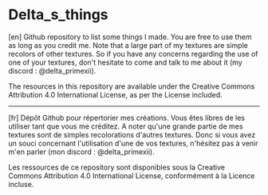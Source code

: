# Delta_s_things

[en] Github repository to list some things I made. You are free to use them as long as you credit me.
Note that a large part of my textures are simple recolors of other textures. So if you have any concerns regarding the use of one of your textures, don't hesitate to come and talk to me about it (my discord : @delta_primexii).

The resources in this repository are available under the Creative Commons Attribution 4.0 International License, as per the License included.

----------------------------------------------------------------------------------------------------

[fr] Dépôt Github pour répertorier mes créations. Vous êtes libres de les utiliser tant que vous me créditez.
A noter qu'une grande partie de mes textures sont de simples recolorations d'autres textures. Donc si vous avez un souci concernant l'utilisation d'une de vos textures, n'hésitez pas à venir m'en parler (mon discord : @delta_primexii).

Les ressources de ce repository sont disponibles sous la Creative Commons Attribution 4.0 International License, conformément à la Licence incluse.

